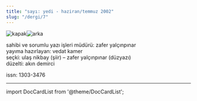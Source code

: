 ```yaml
---
title: "sayı: yedi - haziran/temmuz 2002"
slug: "/dergi/7"
---
```


![kapak](/img/ky07_00_zaferyalcinpinar.jpg)![arka](/img/ky07_00b_yolgezer.jpg)

sahibi ve sorumlu yazı işleri müdürü: zafer yalçınpınar\
yayıma hazırlayan: vedat kamer\
seçki: ulaş nikbay (şiir) – zafer yalçınpınar (düzyazı)\
düzelti: akın demirci

issn: 1303-3476

---
import DocCardList from '@theme/DocCardList';

<DocCardList />
